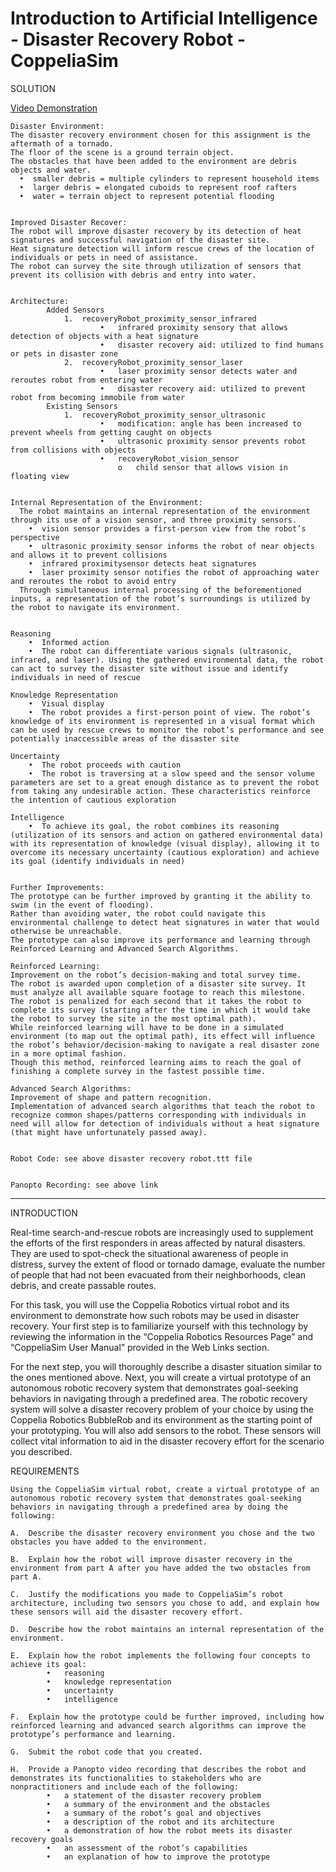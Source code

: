 # Introduction to Artificial Intelligence - Disaster Recovery Robot - CoppeliaSim

SOLUTION

[Video Demonstration](https://www.youtube.com/watch?v=BGbjMYSzDnA&ab_channel=StevenHatch)


    Disaster Environment: 
    The disaster recovery environment chosen for this assignment is the aftermath of a tornado.
    The floor of the scene is a ground terrain object.
    The obstacles that have been added to the environment are debris objects and water.
      •  smaller debris = multiple cylinders to represent household items 
      •  larger debris = elongated cuboids to represent roof rafters 
      •  water = terrain object to represent potential flooding


    Improved Disaster Recover: 
    The robot will improve disaster recovery by its detection of heat signatures and successful navigation of the disaster site.
    Heat signature detection will inform rescue crews of the location of individuals or pets in need of assistance.
    The robot can survey the site through utilization of sensors that prevent its collision with debris and entry into water.


    Architecture: 
            Added Sensors
                1.	recoveryRobot_proximity_sensor_infrared
                        •	infrared proximity sensory that allows detection of objects with a heat signature
                        •	disaster recovery aid: utilized to find humans or pets in disaster zone
                2.	recoveryRobot_proximity_sensor_laser
                        •	laser proximity sensor detects water and reroutes robot from entering water
                        •	disaster recovery aid: utilized to prevent robot from becoming immobile from water
            Existing Sensors
                1.	recoveryRobot_proximity_sensor_ultrasonic
                        •	modification: angle has been increased to prevent wheels from getting caught on objects
                        •	ultrasonic proximity sensor prevents robot from collisions with objects
                        •	recoveryRobot_vision_sensor
                            o   child sensor that allows vision in floating view
                            

    Internal Representation of the Environment: 
      The robot maintains an internal representation of the environment through its use of a vision sensor, and three proximity sensors.
        •  vision sensor provides a first-person view from the robot’s perspective
        •  ultrasonic proximity sensor informs the robot of near objects and allows it to prevent collisions 
        •  infrared proximitysensor detects heat signatures
        •  laser proximity sensor notifies the robot of approaching water and reroutes the robot to avoid entry
      Through simultaneous internal processing of the beforementioned inputs, a representation of the robot’s surroundings is utilized by the robot to navigate its environment. 


    Reasoning
        •  Informed action
        •  The robot can differentiate various signals (ultrasonic, infrared, and laser). Using the gathered environmental data, the robot can act to survey the disaster site without issue and identify individuals in need of rescue

    Knowledge Representation
        •  Visual display
        •  The robot provides a first-person point of view. The robot’s knowledge of its environment is represented in a visual format which can be used by rescue crews to monitor the robot’s performance and see potentially inaccessible areas of the disaster site

    Uncertainty
        •  The robot proceeds with caution
        •  The robot is traversing at a slow speed and the sensor volume parameters are set to a great enough distance as to prevent the robot from taking any undesirable action. These characteristics reinforce the intention of cautious exploration

    Intelligence
        •  To achieve its goal, the robot combines its reasoning (utilization of its sensors and action on gathered environmental data) with its representation of knowledge (visual display), allowing it to overcome its necessary uncertainty (cautious exploration) and achieve its goal (identify individuals in need)


    Further Improvements: 
    The prototype can be further improved by granting it the ability to swim (in the event of flooding). 
    Rather than avoiding water, the robot could navigate this environmental challenge to detect heat signatures in water that would otherwise be unreachable. 
    The prototype can also improve its performance and learning through Reinforced Learning and Advanced Search Algorithms.

    Reinforced Learning: 
    Improvement on the robot’s decision-making and total survey time. 
    The robot is awarded upon completion of a disaster site survey. It must analyze all available square footage to reach this milestone. 
    The robot is penalized for each second that it takes the robot to complete its survey (starting after the time in which it would take the robot to survey the site in the most optimal path). 
    While reinforced learning will have to be done in a simulated environment (to map out the optimal path), its effect will influence the robot’s behavior/decision-making to navigate a real disaster zone in a more optimal fashion. 
    Though this method, reinforced learning aims to reach the goal of finishing a complete survey in the fastest possible time.

    Advanced Search Algorithms: 
    Improvement of shape and pattern recognition. 
    Implementation of advanced search algorithms that teach the robot to recognize common shapes/patterns corresponding with individuals in need will allow for detection of individuals without a heat signature (that might have unfortunately passed away).


    Robot Code: see above disaster recovery robot.ttt file


    Panopto Recording: see above link

-------------------------------------------------------------

INTRODUCTION

Real-time search-and-rescue robots are increasingly used to supplement the efforts of the first responders in areas affected by natural disasters. They are used to spot-check the situational awareness of people in distress, survey the extent of flood or tornado damage, evaluate the number of people that had not been evacuated from their neighborhoods, clean debris, and create passable routes.

For this task, you will use the Coppelia Robotics virtual robot and its environment to demonstrate how such robots may be used in disaster recovery. Your first step is to familiarize yourself with this technology by reviewing the information in the “Coppelia Robotics Resources Page” and “CoppeliaSim User Manual” provided in the Web Links section.

For the next step, you will thoroughly describe a disaster situation similar to the ones mentioned above. Next, you will create a virtual prototype of an autonomous robotic recovery system that demonstrates goal-seeking behaviors in navigating through a predefined area. The robotic recovery system will solve a disaster recovery problem of your choice by using the Coppelia Robotics BubbleRob and its environment as the starting point of your prototyping. You will also add sensors to the robot. These sensors will collect vital information to aid in the disaster recovery effort for the scenario you described.

REQUIREMENTS

    Using the CoppeliaSim virtual robot, create a virtual prototype of an autonomous robotic recovery system that demonstrates goal-seeking behaviors in navigating through a predefined area by doing the following: 

    A.  Describe the disaster recovery environment you chose and the two obstacles you have added to the environment. 

    B.  Explain how the robot will improve disaster recovery in the environment from part A after you have added the two obstacles from part A. 

    C.  Justify the modifications you made to CoppeliaSim’s robot architecture, including two sensors you chose to add, and explain how these sensors will aid the disaster recovery effort. 

    D.  Describe how the robot maintains an internal representation of the environment. 

    E.  Explain how the robot implements the following four concepts to achieve its goal: 
            •   reasoning 
            •   knowledge representation 
            •   uncertainty 
            •   intelligence 

    F.  Explain how the prototype could be further improved, including how reinforced learning and advanced search algorithms can improve the prototype’s performance and learning. 

    G.  Submit the robot code that you created. 

    H.  Provide a Panopto video recording that describes the robot and demonstrates its functionalities to stakeholders who are nonpractitioners and include each of the following: 
            •   a statement of the disaster recovery problem 
            •   a summary of the environment and the obstacles 
            •   a summary of the robot’s goal and objectives 
            •   a description of the robot and its architecture 
            •   a demonstration of how the robot meets its disaster recovery goals 
            •   an assessment of the robot’s capabilities 
            •   an explanation of how to improve the prototype 

